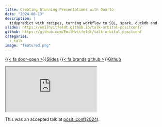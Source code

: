 ```yaml
---
title: Creating Stunning Presentations with Quarto
date: "2024-08-13"
description: |
  tidypredict with recipes, turning workflow to SQL, spark, duckdb and beyond
slides: https://emilhvitfeldt.github.io/talk-orbital-positconf/
github: https://github.com/EmilHvitfeldt/talk-orbital-positconf
categories:
  - talk
image: "featured.png"
---
```




<a href="https://emilhvitfeldt.github.io/talk-orbital-positconf/" class="listing-slides btn-links">{{< fa door-open >}}Slides<a>
<a href="https://github.com/EmilHvitfeldt/talk-orbital-positconf" class="listing-github btn-links">{{< fa brands github >}}Github<a>
      
<iframe class="slide-deck" src="https://emilhvitfeldt.github.io/talk-orbital-positconf/"></iframe>
        
This was an accepted talk at [posit::conf(2024)](https://posit.co/conference/).
